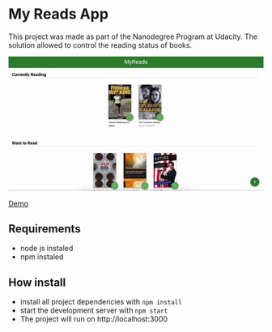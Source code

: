 # My Reads App

This project was made as part of the Nanodegree Program at Udacity. The solution allowed to control the reading status of books.

![](https://raw.githubusercontent.com/cristianodiniz/reactnd-project-myreads/master/imgs/img1.gif)

[Demo](https://build-zopjphqbyx.now.sh/)

## Requirements
- node js instaled
- npm instaled

## How install
* install all project dependencies with `npm install`
* start the development server with `npm start`
* The project will run on http://localhost:3000
